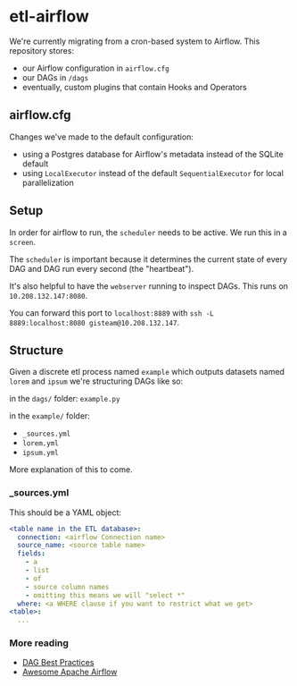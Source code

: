 # etl-airflow

We're currently migrating from a cron-based system to Airflow. This repository stores:

- our Airflow configuration in `airflow.cfg`
- our DAGs in `/dags`
- eventually, custom plugins that contain Hooks and Operators

## airflow.cfg

Changes we've made to the default configuration:

- using a Postgres database for Airflow's metadata instead of the SQLite default
- using `LocalExecutor` instead of the default `SequentialExecutor` for local parallelization

## Setup

In order for airflow to run, the `scheduler` needs to be active. We run this in a `screen`.

The `scheduler` is important because it determines the current state of every DAG and DAG run every second (the "heartbeat").

It's also helpful to have the `webserver` running to inspect DAGs. This runs on `10.208.132.147:8080`.

You can forward this port to `localhost:8889` with `ssh -L 8889:localhost:8080 gisteam@10.208.132.147`.

## Structure

Given a discrete etl process named `example` which outputs datasets named `lorem` and `ipsum` we're structuring DAGs like so:

in the `dags/` folder: `example.py`

in the `example/` folder:
- `_sources.yml`
- `lorem.yml`
- `ipsum.yml`

More explanation of this to come.

### _sources.yml

This should be a YAML object:

```yml
<table name in the ETL database>:
  connection: <airflow Connection name>
  source_name: <source table name>
  fields: 
    - a
    - list
    - of
    - source column names
    - omitting this means we will "select *"
  where: <a WHERE clause if you want to restrict what we get>
<table>:
  ...
```

### More reading 

- [DAG Best Practices](https://www.astronomer.io/guides/dag-best-practices/)
- [Awesome Apache Airflow](https://github.com/jghoman/awesome-apache-airflow)